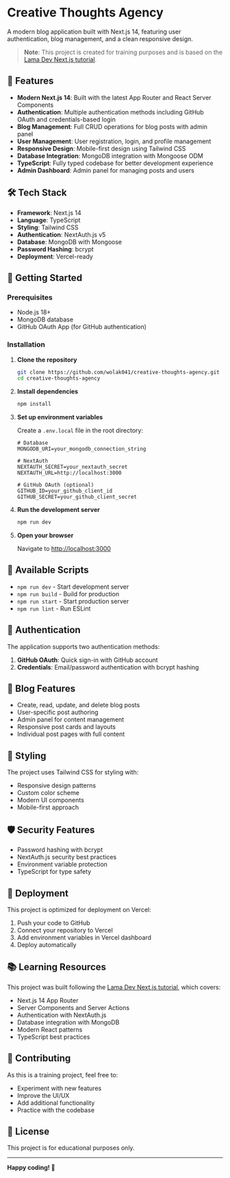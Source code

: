 # Creative Thoughts Agency

A modern blog application built with Next.js 14, featuring user authentication, blog management, and a clean responsive design.

> **Note**: This project is created for training purposes and is based on the [Lama Dev Next.js tutorial](https://www.youtube.com/watch?v=vCOSTG10Y4o&ab_channel=LamaDev).

## 🚀 Features

- **Modern Next.js 14**: Built with the latest App Router and React Server Components
- **Authentication**: Multiple authentication methods including GitHub OAuth and credentials-based login
- **Blog Management**: Full CRUD operations for blog posts with admin panel
- **User Management**: User registration, login, and profile management
- **Responsive Design**: Mobile-first design using Tailwind CSS
- **Database Integration**: MongoDB integration with Mongoose ODM
- **TypeScript**: Fully typed codebase for better development experience
- **Admin Dashboard**: Admin panel for managing posts and users

## 🛠️ Tech Stack

- **Framework**: Next.js 14
- **Language**: TypeScript
- **Styling**: Tailwind CSS
- **Authentication**: NextAuth.js v5
- **Database**: MongoDB with Mongoose
- **Password Hashing**: bcrypt
- **Deployment**: Vercel-ready

## 🚀 Getting Started

### Prerequisites

- Node.js 18+ 
- MongoDB database
- GitHub OAuth App (for GitHub authentication)

### Installation

1. **Clone the repository**
   ```bash
   git clone https://github.com/wolak041/creative-thoughts-agency.git
   cd creative-thoughts-agency
   ```

2. **Install dependencies**
   ```bash
   npm install
   ```

3. **Set up environment variables**
   
   Create a `.env.local` file in the root directory:
   ```env
   # Database
   MONGODB_URI=your_mongodb_connection_string
   
   # NextAuth
   NEXTAUTH_SECRET=your_nextauth_secret
   NEXTAUTH_URL=http://localhost:3000
   
   # GitHub OAuth (optional)
   GITHUB_ID=your_github_client_id
   GITHUB_SECRET=your_github_client_secret
   ```

4. **Run the development server**
   ```bash
   npm run dev
   ```

5. **Open your browser**
   
   Navigate to [http://localhost:3000](http://localhost:3000)

## 🔧 Available Scripts

- `npm run dev` - Start development server
- `npm run build` - Build for production
- `npm run start` - Start production server
- `npm run lint` - Run ESLint

## 🔐 Authentication

The application supports two authentication methods:

1. **GitHub OAuth**: Quick sign-in with GitHub account
2. **Credentials**: Email/password authentication with bcrypt hashing

## 📝 Blog Features

- Create, read, update, and delete blog posts
- User-specific post authoring
- Admin panel for content management
- Responsive post cards and layouts
- Individual post pages with full content

## 🎨 Styling

The project uses Tailwind CSS for styling with:
- Responsive design patterns
- Custom color scheme
- Modern UI components
- Mobile-first approach

## 🛡️ Security Features

- Password hashing with bcrypt
- NextAuth.js security best practices
- Environment variable protection
- TypeScript for type safety

## 🚀 Deployment

This project is optimized for deployment on Vercel:

1. Push your code to GitHub
2. Connect your repository to Vercel
3. Add environment variables in Vercel dashboard
4. Deploy automatically

## 📚 Learning Resources

This project was built following the [Lama Dev Next.js tutorial](https://www.youtube.com/watch?v=vCOSTG10Y4o&ab_channel=LamaDev), which covers:

- Next.js 14 App Router
- Server Components and Server Actions
- Authentication with NextAuth.js
- Database integration with MongoDB
- Modern React patterns
- TypeScript best practices

## 🤝 Contributing

As this is a training project, feel free to:
- Experiment with new features
- Improve the UI/UX
- Add additional functionality
- Practice with the codebase

## 📄 License

This project is for educational purposes only.

---

**Happy coding! 🎉**
